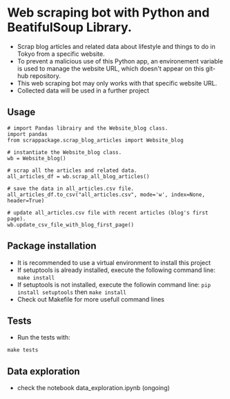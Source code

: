 # Web scraping bot with Python and BeatifulSoup Library.
- Scrap blog articles and related data about lifestyle and things to do in Tokyo from a specific website.
- To prevent a malicious use of this Python app, an environement variable is used to manage the website URL, which doesn't appear on this git-hub repository.
- This web scraping bot may only works with that specific website URL.
- Collected data will be used in a further project

## Usage
```
# import Pandas librairy and the Website_blog class.
import pandas
from scrappackage.scrap_blog_articles import Website_blog

# instantiate the Website_blog class.
wb = Website_blog()

# scrap all the articles and related data.
all_articles_df = wb.scrap_all_blog_articles()

# save the data in all_articles.csv file.
all_articles_df.to_csv("all_articles.csv", mode='w', index=None, header=True)

# update all_articles.csv file with recent articles (blog's first page).
wb.update_csv_file_with_blog_first_page()
```

## Package installation
- It is recommended to use a virtual environment to install this project
- If setuptools is already installed, execute the following command line: ```make install```
- If setuptools is not installed, execute the followin command line: ```pip install setuptools``` then ```make install```
- Check out Makefile for more usefull command lines

## Tests
- Run the tests with:
```
make tests
```

## Data exploration
- check the notebook data_exploration.ipynb (ongoing)
